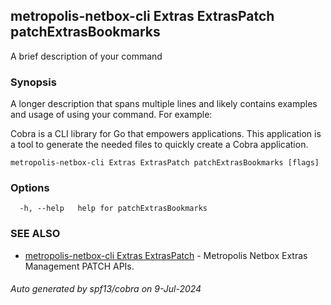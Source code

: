 ## metropolis-netbox-cli Extras ExtrasPatch patchExtrasBookmarks

A brief description of your command

### Synopsis

A longer description that spans multiple lines and likely contains examples
and usage of using your command. For example:

Cobra is a CLI library for Go that empowers applications.
This application is a tool to generate the needed files
to quickly create a Cobra application.

```
metropolis-netbox-cli Extras ExtrasPatch patchExtrasBookmarks [flags]
```

### Options

```
  -h, --help   help for patchExtrasBookmarks
```

### SEE ALSO

* [metropolis-netbox-cli Extras ExtrasPatch]()	 - Metropolis Netbox Extras Management PATCH APIs.

###### Auto generated by spf13/cobra on 9-Jul-2024
